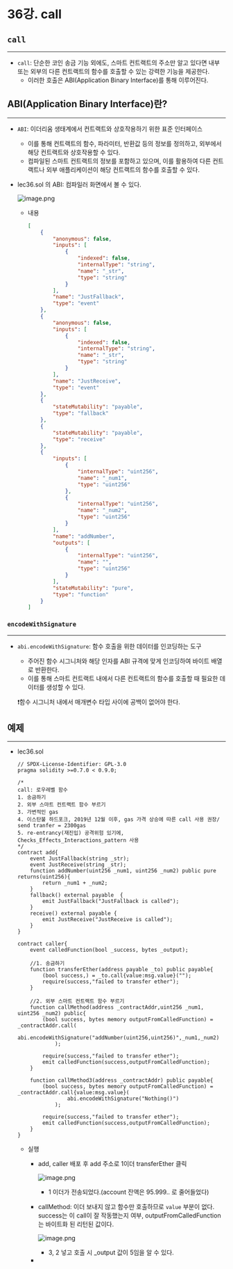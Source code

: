 # 36강. call

## `call`

---

- `call`: 단순한 코인 송금 기능 외에도, 스마트 컨트랙트의 주소만 알고 있다면 내부 또는 외부의 다른 컨트랙트의 함수를 호출할 수 있는 강력한 기능을 제공한다.
    - 이러한 호출은 ABI(Application Binary Interface)를 통해 이루어진다.

## ABI(Application Binary Interface)란?

---

- `ABI`: 이더리움 생태계에서 컨트랙트와 상호작용하기 위한 표준 인터페이스
    - 이를 통해 컨트랙트의 함수, 파라미터, 반환값 등의 정보를 정의하고, 외부에서 해당 컨트랙트와 상호작용할 수 있다.
    - 컴파일된 스마트 컨트랙트의 정보를 포함하고 있으며, 이를 활용하여 다른 컨트랙트나 외부 애플리케이션이 해당 컨트랙트의 함수를 호출할 수 있다.

- lec36.sol 의 ABI: 컴파일러 화면에서 볼 수 있다.
    
    ![image.png](./image/36/image.png)
    
    - 내용
        
        ```json
        [
        	{
        		"anonymous": false,
        		"inputs": [
        			{
        				"indexed": false,
        				"internalType": "string",
        				"name": "_str",
        				"type": "string"
        			}
        		],
        		"name": "JustFallback",
        		"type": "event"
        	},
        	{
        		"anonymous": false,
        		"inputs": [
        			{
        				"indexed": false,
        				"internalType": "string",
        				"name": "_str",
        				"type": "string"
        			}
        		],
        		"name": "JustReceive",
        		"type": "event"
        	},
        	{
        		"stateMutability": "payable",
        		"type": "fallback"
        	},
        	{
        		"stateMutability": "payable",
        		"type": "receive"
        	},
        	{
        		"inputs": [
        			{
        				"internalType": "uint256",
        				"name": "_num1",
        				"type": "uint256"
        			},
        			{
        				"internalType": "uint256",
        				"name": "_num2",
        				"type": "uint256"
        			}
        		],
        		"name": "addNumber",
        		"outputs": [
        			{
        				"internalType": "uint256",
        				"name": "",
        				"type": "uint256"
        			}
        		],
        		"stateMutability": "pure",
        		"type": "function"
        	}
        ]
        ```
        

### `encodeWithSignature`

---

- `abi.encodeWithSignature`: 함수 호출을 위한 데이터를 인코딩하는 도구
    - 주어진 함수 시그니처와 해당 인자를 ABI 규격에 맞게 인코딩하여 바이트 배열로 반환한다.
    - 이를 통해 스마트 컨트랙트 내에서 다른 컨트랙트의 함수를 호출할 때 필요한 데이터를 생성할 수 있다.
    
    ❗함수 시그니처 내에서 매개변수 타입 사이에 공백이 없어야 한다.
    

## 예제

---

- lec36.sol
    
    ```solidity
    // SPDX-License-Identifier: GPL-3.0
    pragma solidity >=0.7.0 < 0.9.0;
    
    /*
    call: 로우레벨 함수 
    1. 송금하기
    2. 외부 스마트 컨트랙트 함수 부르기 
    3. 가변적인 gas
    4. 이스탄불 하드포크, 2019년 12월 이후, gas 가격 상승에 따른 call 사용 권장/ send tranfer = 2300gas
    5. re-entrancy(재진입) 공격위험 있기에, Checks_Effects_Interactions_pattern 사용  
    */
    contract add{
        event JustFallback(string _str);
        event JustReceive(string _str);
        function addNumber(uint256 _num1, uint256 _num2) public pure returns(uint256){
            return _num1 + _num2;
        }
        fallback() external payable  {
            emit JustFallback("JustFallback is called");
        }
        receive() external payable {
            emit JustReceive("JustReceive is called");
        }
    }
    
    contract caller{
        event calledFunction(bool _success, bytes _output);
       
        //1. 송금하기 
        function transferEther(address payable _to) public payable{
            (bool success,) = _to.call{value:msg.value}("");
            require(success,"failed to transfer ether");
        }
        
        //2. 외부 스마트 컨트랙트 함수 부르기 
        function callMethod(address _contractAddr,uint256 _num1, uint256 _num2) public{
            (bool success, bytes memory outputFromCalledFunction) = _contractAddr.call(
                    abi.encodeWithSignature("addNumber(uint256,uint256)",_num1,_num2)
                );
                  
            require(success,"failed to transfer ether");
            emit calledFunction(success,outputFromCalledFunction);
        }
        
        function callMethod3(address _contractAddr) public payable{
            (bool success, bytes memory outputFromCalledFunction) = _contractAddr.call{value:msg.value}(
                    abi.encodeWithSignature("Nothing()")
                );
                  
            require(success,"failed to transfer ether");
            emit calledFunction(success,outputFromCalledFunction);
        }
    }
    ```
    
    - 실행
        - add, caller 배포 후 add 주소로 1이더 transferEther 클릭
            
            ![image.png](./image/36/image%201.png)
            
            - 1 이더가 전송되었다.(account 잔액은 95.999.. 로 줄어들었다)
        - callMethod: 이더 보내지 않고 함수만 호출하므로 `value` 부분이 없다. success는 이 call이 잘 작동했는지 여부, outputFromCalledFunction는 바이트화 된 리턴된 값이다.
            
            ![image.png](./image/36/image%202.png)
            
            - 3, 2 넣고 호출 시 _output 값이 5임을 알 수 있다.
        -

